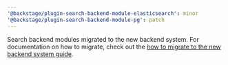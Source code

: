 ```yaml
---
'@backstage/plugin-search-backend-module-elasticsearch': minor
'@backstage/plugin-search-backend-module-pg': patch
---
```


Search backend modules migrated to the new backend system. For documentation on how to migrate, check out the [how to migrate to the new backend system guide](../docs/features/search/how-to-guides.md#how-to-migrate-to-use-search-together-with-the-new-backend-system).
